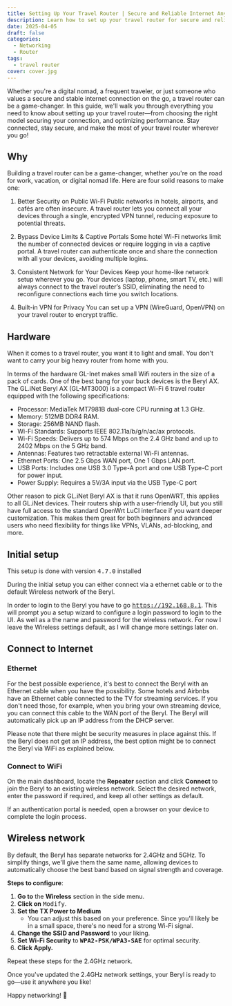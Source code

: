 ```yaml
---
title: Setting Up Your Travel Router | Secure and Reliable Internet Anywhere
description: Learn how to set up your travel router for secure and reliable internet on the go. Stay connected anywhere!
date: 2025-04-05
draft: false
categories:
  - Networking
  - Router
tags:
  - travel router
cover: cover.jpg
---
```


Whether you're a digital nomad, a frequent traveler, or just someone who values a secure and stable internet connection on the go, a travel router can be a game-changer. In this guide, we'll walk you through everything you need to know about setting up your travel router—from choosing the right model securing your connection, and optimizing performance. Stay connected, stay secure, and make the most of your travel router wherever you go!

## Why

Building a travel router can be a game-changer, whether you're on the road for work, vacation, or digital nomad life. Here are four solid reasons to make one:

1. Better Security on Public Wi-Fi
Public networks in hotels, airports, and cafés are often insecure. A travel router lets you connect all your devices through a single, encrypted VPN tunnel, reducing exposure to potential threats.

2. Bypass Device Limits & Captive Portals
Some hotel Wi-Fi networks limit the number of connected devices or require logging in via a captive portal. A travel router can authenticate once and share the connection with all your devices, avoiding multiple logins.

3. Consistent Network for Your Devices
Keep your home-like network setup wherever you go. Your devices (laptop, phone, smart TV, etc.) will always connect to the travel router’s SSID, eliminating the need to reconfigure connections each time you switch locations.

4. Built-in VPN for Privacy
You can set up a VPN (WireGuard, OpenVPN) on your travel router to encrypt traffic.

## Hardware 

When it comes to a travel router, you want it to light and small. You don't want to carry your big heavy router from home with you. 

In terms of the hardware GL-Inet makes small Wifi routers in the size of a pack of cards. 
One of the best bang for your buck devices is the Beryl AX. The GL.iNet Beryl AX (GL-MT3000) is a compact Wi-Fi 6 travel router equipped with the following specifications:​

- Processor: MediaTek MT7981B dual-core CPU running at 1.3 GHz.​
- Memory: 512MB DDR4 RAM.​
- Storage: 256MB NAND flash.​
- Wi-Fi Standards: Supports IEEE 802.11a/b/g/n/ac/ax protocols.​
- Wi-Fi Speeds: Delivers up to 574 Mbps on the 2.4 GHz band and up to 2402 Mbps on the 5 GHz band.​
- Antennas: Features two retractable external Wi-Fi antennas.​
- Ethernet Ports: One 2.5 Gbps WAN port, One 1 Gbps LAN port.​
- USB Ports: Includes one USB 3.0 Type-A port and one USB Type-C port for power input.​
- Power Supply: Requires a 5V/3A input via the USB Type-C port

Other reason to pick GL.iNet Beryl AX is that it runs OpenWRT, this applies to all GL.iNet devices. Their routers ship with a user-friendly UI, but you still have full access to the standard OpenWrt LuCI interface if you want deeper customization. This makes them great for both beginners and advanced users who need flexibility for things like VPNs, VLANs, ad-blocking, and more. 

## Initial setup

This setup is done with version <kbd>4.7.0</kbd> installed

During the initial setup you can either connect via a ethernet cable or to the default Wireless network of the Beryl. 

In order to login to the Beryl you have to go  <kbd>https://192.168.8.1</kbd>. This will prompt you a setup wizard to configure a login password to login to the UI.
As well as a the name and password for the wireless network. For now I leave the Wireless settings default, as I will change more settings later on. 

## Connect to Internet 

### Ethernet 

For the best possible experience, it's best to connect the Beryl with an Ethernet cable when you have the possibility. Some hotels and Airbnbs have an Ethernet cable connected to the TV for streaming services. If you don't need those, for example, when you bring your own streaming device, you can connect this cable to the WAN port of the Beryl. The Beryl will automatically pick up an IP address from the DHCP server.  

Please note that there might be security measures in place against this. If the Beryl does not get an IP address, the best option might be to connect the Beryl via WiFi as explained below.

### Connect to WiFi 

On the main dashboard, locate the **Repeater** section and click **Connect** to join the Beryl to an existing wireless network. Select the desired network, enter the password if required, and keep all other settings as default.  

If an authentication portal is needed, open a browser on your device to complete the login process.

## Wireless network

By default, the Beryl has separate networks for 2.4GHz and 5GHz. To simplify things, we'll give them the same name, allowing devices to automatically choose the best band based on signal strength and coverage.  

**Steps to configure**:  
1. **Go to** the **Wireless** section in the side menu.  
2. **Click on** <kbd>Modify</kbd>.  
3. **Set the TX Power to Medium**  
   - You can adjust this based on your preference. Since you'll likely be in a small space, there's no need for a strong Wi-Fi signal.  
4. **Change the SSID and Password** to your liking.  
5. **Set Wi-Fi Security** to **<kbd>WPA2-PSK/WPA3-SAE</kbd>** for optimal security.  
6. **Click Apply.**  

Repeat these steps for the 2.4GHz network.

Once you've updated the 2.4GHz network settings, your Beryl is ready to go—use it anywhere you like! 

Happy networking! 🤝
